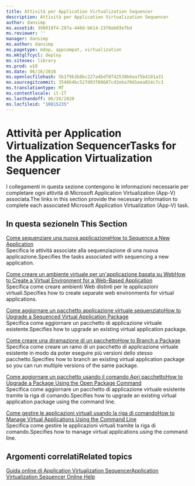 ```yaml
---
title: Attività per Application Virtualization Sequencer
description: Attività per Application Virtualization Sequencer
author: dansimp
ms.assetid: 398018f4-297a-440d-b614-23f0ab03e7bd
ms.reviewer: ''
manager: dansimp
ms.author: dansimp
ms.pagetype: mdop, appcompat, virtualization
ms.mktglfcycl: deploy
ms.sitesec: library
ms.prod: w10
ms.date: 06/16/2016
ms.openlocfilehash: 5b1f9b3b8bc227a4bdf8f42538b6ea75b4101a31
ms.sourcegitcommit: 354664bc527d93f80687cd2eba70d1eea024c7c3
ms.translationtype: MT
ms.contentlocale: it-IT
ms.lasthandoff: 06/26/2020
ms.locfileid: "10815235"
---
```

# <span data-ttu-id="f1f06-103">Attività per Application Virtualization Sequencer</span><span class="sxs-lookup"><span data-stu-id="f1f06-103">Tasks for the Application Virtualization Sequencer</span></span>


<span data-ttu-id="f1f06-104">I collegamenti in questa sezione contengono le informazioni necessarie per completare ogni attività di Microsoft Application Virtualization (App-V) associata.</span><span class="sxs-lookup"><span data-stu-id="f1f06-104">The links in this section provide the necessary information to complete each associated Microsoft Application Virtualization (App-V) task.</span></span>

## <span data-ttu-id="f1f06-105">In questa sezione</span><span class="sxs-lookup"><span data-stu-id="f1f06-105">In This Section</span></span>


<a href="" id="how-to-sequence-a-new-application"></a>[<span data-ttu-id="f1f06-106">Come sequenziare una nuova applicazione</span><span class="sxs-lookup"><span data-stu-id="f1f06-106">How to Sequence a New Application</span></span>](how-to-sequence-a-new-application.md)  
<span data-ttu-id="f1f06-107">Specifica le attività associate alla sequenziazione di una nuova applicazione.</span><span class="sxs-lookup"><span data-stu-id="f1f06-107">Specifies the tasks associated with sequencing a new application.</span></span>

<a href="" id="how-to-create-a-virtual-environment-for-a-web-based-application"></a>[<span data-ttu-id="f1f06-108">Come creare un ambiente virtuale per un'applicazione basata su Web</span><span class="sxs-lookup"><span data-stu-id="f1f06-108">How to Create a Virtual Environment for a Web-Based Application</span></span>](how-to-create-a-virtual-environment-for-a-web-based-application.md)  
<span data-ttu-id="f1f06-109">Specifica come creare ambienti Web distinti per le applicazioni virtuali.</span><span class="sxs-lookup"><span data-stu-id="f1f06-109">Specifies how to create separate web environments for virtual applications.</span></span>

<a href="" id="how-to-upgrade-a-sequenced-virtual-application-package"></a>[<span data-ttu-id="f1f06-110">Come aggiornare un pacchetto applicazione virtuale sequenziato</span><span class="sxs-lookup"><span data-stu-id="f1f06-110">How to Upgrade a Sequenced Virtual Application Package</span></span>](how-to-upgrade-a-sequenced-virtual-application-package.md)  
<span data-ttu-id="f1f06-111">Specifica come aggiornare un pacchetto di applicazione virtuale esistente.</span><span class="sxs-lookup"><span data-stu-id="f1f06-111">Specifies how to upgrade an existing virtual application package.</span></span>

<a href="" id="how-to-branch-a-package"></a>[<span data-ttu-id="f1f06-112">Come creare una diramazione di un pacchetto</span><span class="sxs-lookup"><span data-stu-id="f1f06-112">How to Branch a Package</span></span>](how-to-branch-a-package.md)  
<span data-ttu-id="f1f06-113">Specifica come creare un ramo di un pacchetto di applicazione virtuale esistente in modo da poter eseguire più versioni dello stesso pacchetto.</span><span class="sxs-lookup"><span data-stu-id="f1f06-113">Specifies how to branch an existing virtual application package so you can run multiple versions of the same package.</span></span>

<a href="" id="how-to-upgrade-a-package-using-the-open-package-command"></a>[<span data-ttu-id="f1f06-114">Come aggiornare un pacchetto usando il comando Apri pacchetto</span><span class="sxs-lookup"><span data-stu-id="f1f06-114">How to Upgrade a Package Using the Open Package Command</span></span>](how-to-upgrade-a-package-using-the-open-package-command.md)  
<span data-ttu-id="f1f06-115">Specifica come aggiornare un pacchetto di applicazione virtuale esistente tramite la riga di comando.</span><span class="sxs-lookup"><span data-stu-id="f1f06-115">Specifies how to upgrade an existing virtual application package using the command line.</span></span>

<a href="" id="how-to-manage-virtual-applications-using-the-command-line"></a>[<span data-ttu-id="f1f06-116">Come gestire le applicazioni virtuali usando la riga di comando</span><span class="sxs-lookup"><span data-stu-id="f1f06-116">How to Manage Virtual Applications Using the Command Line</span></span>](how-to-manage-virtual-applications-using-the-command-line.md)  
<span data-ttu-id="f1f06-117">Specifica come gestire le applicazioni virtuali tramite la riga di comando.</span><span class="sxs-lookup"><span data-stu-id="f1f06-117">Specifies how to manage virtual applications using the command line.</span></span>

## <span data-ttu-id="f1f06-118">Argomenti correlati</span><span class="sxs-lookup"><span data-stu-id="f1f06-118">Related topics</span></span>


[<span data-ttu-id="f1f06-119">Guida online di Application Virtualization Sequencer</span><span class="sxs-lookup"><span data-stu-id="f1f06-119">Application Virtualization Sequencer Online Help</span></span>](application-virtualization-sequencer-online-help.md)

 

 





